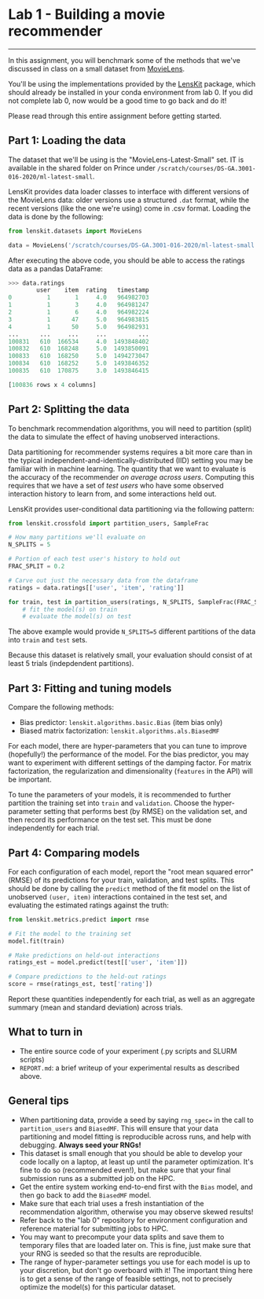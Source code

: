 # Lab 1 - Building a movie recommender

---

In this assignment, you will benchmark some of the methods that we've discussed in class on a small dataset from [MovieLens](https://grouplens.org/datasets/movielens/).

You'll be using the implementations provided by the [LensKit](https://lkpy.readthedocs.io/en/stable/index.html) package, which should already be installed in your conda environment from lab 0.  If you did not complete lab 0, now would be a good time to go back and do it!

Please read through this entire assignment before getting started.

## Part 1: Loading the data

The dataset that we'll be using is the "MovieLens-Latest-Small" set.  IT is available in the shared folder on Prince under `/scratch/courses/DS-GA.3001-016-2020/ml-latest-small`.

LensKit provides data loader classes to interface with different versions of the MovieLens data: older versions use a structured `.dat` format, while the recent versions (like the one we're using) come in .csv format.  Loading the data is done by the following:

```python
from lenskit.datasets import MovieLens

data = MovieLens('/scratch/courses/DS-GA.3001-016-2020/ml-latest-small')
```

After executing the above code, you should be able to access the ratings data as a pandas DataFrame:

```python
>>> data.ratings
        user    item  rating   timestamp
0          1       1     4.0   964982703
1          1       3     4.0   964981247
2          1       6     4.0   964982224
3          1      47     5.0   964983815
4          1      50     5.0   964982931
...      ...     ...     ...         ...
100831   610  166534     4.0  1493848402
100832   610  168248     5.0  1493850091
100833   610  168250     5.0  1494273047
100834   610  168252     5.0  1493846352
100835   610  170875     3.0  1493846415

[100836 rows x 4 columns]
```

## Part 2: Splitting the data

To benchmark recommendation algorithms, you will need to partition (split) the data to simulate the effect of having unobserved interactions.

Data partitioning for recommender systems requires a bit more care than in the typical independent-and-identically-distributed (IID) setting you may be familiar with in machine learning.
The quantity that we want to evaluate is the accuracy of the recommender *on average across users*.
Computing this requires that we have a set of *test users* who have some observed interaction history to learn from, and some interactions held out.

LensKit provides user-conditional data partitioning via the following pattern:

```python
from lenskit.crossfold import partition_users, SampleFrac

# How many partitions we'll evaluate on
N_SPLITS = 5

# Portion of each test user's history to hold out
FRAC_SPLIT = 0.2

# Carve out just the necessary data from the dataframe
ratings = data.ratings[['user', 'item', 'rating']]

for train, test in partition_users(ratings, N_SPLITS, SampleFrac(FRAC_SPLIT)):
    # fit the model(s) on train
    # evaluate the model(s) on test
```
The above example would provide `N_SPLITS=5` different partitions of the data into `train` and `test` sets.

Because this dataset is relatively small, your evaluation should consist of at least 5 trials (indepdendent partitions).

## Part 3: Fitting and tuning models

Compare the following methods:

- Bias predictor: `lenskit.algorithms.basic.Bias` (item bias only)
- Biased matrix factorization: `lenskit.algorithms.als.BiasedMF`

For each model, there are hyper-parameters that you can tune to improve (hopefully!) the performance of the model.
For the bias predictor, you may want to experiment with different settings of the damping factor.
For matrix factorization, the regularization and dimensionality (`features` in the API) will be important.

To tune the parameters of your models, it is recommended to further partition the training set into `train` and `validation`.
Choose the hyper-parameter setting that performs best (by RMSE) on the validation set, and then record its performance on the test set.
This must be done independently for each trial.

## Part 4: Comparing models

For each configuration of each model, report the "root mean squared error" (RMSE) of its predictions for your train, validation, and test splits.  This should be done by calling the `predict` method of the fit model on the list of unobserved `(user, item)` interactions contained in the test set, and evaluating the estimated ratings against the truth:

```python
from lenskit.metrics.predict import rmse

# Fit the model to the training set
model.fit(train)

# Make predictions on held-out interactions
ratings_est = model.predict(test[['user', 'item']])

# Compare predictions to the held-out ratings
score = rmse(ratings_est, test['rating'])
```

Report these quantities independently for each trial, as well as an aggregate summary (mean and standard deviation) across trials.


## What to turn in

- The entire source code of your experiment (.py scripts and SLURM scripts)
- `REPORT.md`: a brief writeup of your experimental results as described above.

## General tips

- When partitioning data, provide a seed by saying `rng_spec=` in the call to `partition_users` and `BiasedMF`.  This will ensure that your data partitioning and model fitting is reproducible across runs, and help with debugging.  **Always seed your RNGs!**
- This dataset is small enough that you should be able to develop your code locally on a laptop, at least up until the parameter optimization.  It's fine to do so (recommended even!), but make sure that your final submission runs as a submitted job on the HPC.
- Get the entire system working end-to-end first with the `Bias` model, and then go back to add the `BiasedMF` model.
- Make sure that each trial uses a fresh instantiation of the recommendation algorithm, otherwise you may observe skewed results!
- Refer back to the "lab 0" repository for environment configuration and reference material for submitting jobs to HPC.
- You may want to precompute your data splits and save them to temporary files that are loaded later on.  This is fine, just make sure that your RNG is seeded so that the results are reproducible.
- The range of hyper-parameter settings you use for each model is up to your discretion, but don't go overboard with it!  The important thing here is to get a sense of the range of feasible settings, not to precisely optimize the model(s) for this particular dataset.
